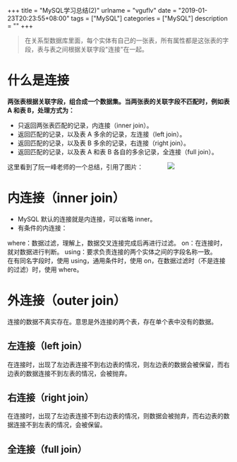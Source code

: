 +++
title = "MySQL学习总结(2)"
urlname = "vguflv"
date = "2019-01-23T20:23:55+08:00"
tags = ["MySQL"]
categories = ["MySQL"]
description = ""
+++


> 在关系型数据库里面，每个实体有自己的一张表，所有属性都是这张表的字段，表与表之间根据关联字段"连接"在一起。

# 什么是连接

**两张表根据关联字段，组合成一个数据集。当两张表的关联字段不匹配时，例如表 A 和表 B，处理方式为：**

- 只返回两张表匹配的记录，内连接（inner join）。
- 返回匹配的记录，以及表 A 多余的记录，左连接（left join）。
- 返回匹配的记录，以及表 B 多余的记录，右连接（right join）。
- 返回匹配的记录，以及表 A 和表 B 各自的多余记录，全连接（full join）。

这里看到了阮一峰老师的一个总结，引用了图片：
             ![](https://cdn.nlark.com/yuque/0/2019/jpeg/187932/1548247519305-bff75e42-9992-499e-9c1b-d75b9e56fe13.jpeg#align=left&display=inline&height=295&originHeight=295&originWidth=602&size=0&status=done&width=602)

# 内连接（inner join）

- MySQL 默认的连接就是内连接，可以省略 inner。
- 有条件的内连接：

where：数据过滤，理解上，数据交叉连接完成后再进行过滤。
on：在连接时，就对数据进行判断。
using：要求负责连接的两个实体之间的字段名称一致。
      在有同名字段时，使用 using，通用条件时，使用 on，在数据过滤时（不是连接的过滤）时，使用 where。

# 外连接（outer join）

连接的数据不真实存在。意思是外连接的两个表，存在单个表中没有的数据。

## 左连接（left join）

在连接时，出现了左边表连接不到右边表的情况，则左边表的数据会被保留，而右边表的数据连接不到左表的情况，会被抛弃。

## 右连接（right join）

在连接时，出现了左边表连接不到右边表的情况，则数据会被抛弃，而右边表的数据连接不到左表的情况，会被保留。

## 全连接（full join）
